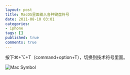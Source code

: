 ```yaml
---
layout: post
title: MacOS里面输入各种键盘符号
date: 2011-08-10 03:01
categories:
- iphone
tags: []
published: true
comments: true
---
```

按下⌘+⌥+T（command+option+T），切换到技术符号里面。

![Mac Symbol](/images/articles/mac_symbol.png)

